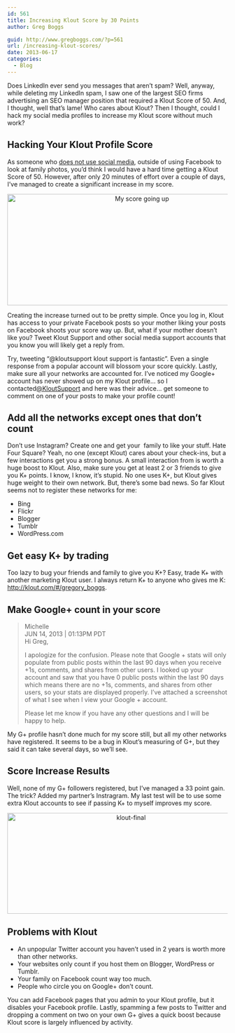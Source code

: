 ```yaml
---
id: 561
title: Increasing Klout Score by 30 Points
author: Greg Boggs

guid: http://www.gregboggs.com/?p=561
url: /increasing-klout-scores/
date: 2013-06-17
categories:
  - Blog
---
```

Does LinkedIn ever send you messages that aren&#8217;t spam? Well, anyway, while deleting my LinkedIn spam, I saw one of the largest SEO firms advertising an SEO manager position that required a Klout Score of 50. And, I thought, well that&#8217;s lame! Who cares about Klout? Then I thought, could I hack my social media profiles to increase my Klout score without much work?

## Hacking Your Klout Profile Score

As someone who [does not use social media][1], outside of using Facebook to look at family photos, you&#8217;d think I would have a hard time getting a Klout Score of 50. However, after only 20 minutes of effort over a couple of days, I&#8217;ve managed to create a significant increase in my score.

<p style="text-align: center;">
  <img class="aligncenter size-full wp-image-574" alt="My score going up" src="http://www.gregboggs.com/wp-content/uploads/2013/06/hacking-my-klout.png" width="600" height="254" />
</p>

Creating the increase turned out to be pretty simple. Once you log in, Klout has access to your private Facebook posts so your mother liking your posts on Facebook shoots your score way up. But, what if your mother doesn&#8217;t like you? Tweet Klout Support and other social media support accounts that you know you will likely get a reply from.

Try, tweeting &#8220;@kloutsupport klout support is fantastic&#8221;. Even a single response from a popular account will blossom your score quickly. Lastly, make sure all your networks are accounted for. I&#8217;ve noticed my Google+ account has never showed up on my Klout profile&#8230; so I contacted[@KloutSupport][2] and here was their advice&#8230; get someone to comment on one of your posts to make your profile count!

## Add all the networks except ones that don&#8217;t count

Don&#8217;t use Instagram? Create one and get your  family to like your stuff. Hate Four Square? Yeah, no one (except Klout) cares about your check-ins, but a few interactions get you a strong bonus. A small interaction from is worth a huge boost to Klout. Also, make sure you get at least 2 or 3 friends to give you K+ points. I know, I know, it&#8217;s stupid. No one uses K+, but Klout gives huge weight to their own network. But, there&#8217;s some bad news. So far Klout seems not to register these networks for me:

  * Bing
  * Flickr
  * Blogger
  * Tumblr
  * WordPress.com

## Get easy K+ by trading

Too lazy to bug your friends and family to give you K+? Easy, trade K+ with another marketing Klout user. I always return K+ to anyone who gives me K: <http://klout.com/#/gregory_boggs>.

## Make Google+ count in your score

> Michelle  
> JUN 14, 2013 | 01:13PM PDT  
> Hi Greg,
> 
> I apologize for the confusion. Please note that Google + stats will only populate from public posts within the last 90 days when you receive +1s, comments, and shares from other users. I looked up your account and saw that you have 0 public posts within the last 90 days which means there are no +1s, comments, and shares from other users, so your stats are displayed properly. I’ve attached a screenshot of what I see when I view your Google + account.
> 
> Please let me know if you have any other questions and I will be happy to help.

My G+ profile hasn&#8217;t done much for my score still, but all my other networks have registered. It seems to be a bug in Klout&#8217;s measuring of G+, but they said it can take several days, so we&#8217;ll see.

## Score Increase Results

Well, none of my G+ followers registered, but I&#8217;ve managed a 33 point gain. The trick? Added my partner&#8217;s Instragram. My last test will be to use some extra Klout accounts to see if passing K+ to myself improves my score.

<p style="text-align: center;">
  <img class="aligncenter  wp-image-584" alt="klout-final" src="http://www.gregboggs.com/wp-content/uploads/2013/06/klout-final.png" width="550" height="230" />
</p>

## Problems with Klout

  * An unpopular Twitter account you haven&#8217;t used in 2 years is worth more than other networks.
  * Your websites only count if you host them on Blogger, WordPress or Tumblr.
  * Your family on Facebook count way too much.
  * People who circle you on Google+ don&#8217;t count.

You can add Facebook pages that you admin to your Klout profile, but it disables your Facebook profile. Lastly, spamming a few posts to Twitter and dropping a comment on two on your own G+ gives a quick boost because Klout score is largely influenced by activity.

 [1]: http://klout.com/gregory_boggs "My Klout Profile"
 [2]: https://twitter.com/KloutSupport "Klout Support"
